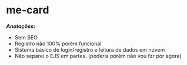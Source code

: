 # me-card 
***Anotações:***
- Sem SEO
- Registro não 100% porém funcional
- Sistema básico de login/registro e leitura de dados em núvem
- Não separei o EJS em partes. (poderia porém não vou fzr por agora)